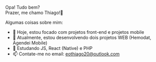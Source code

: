 Opa! Tudo bem? <br>
Prazer, me chamo Thiago!👋

Algumas coisas sobre mim:

- 🔭 Hoje, estou focado com projetos front-end e projetos mobile
- 📖 Atualmente, estou desenvolvendo dois projetos WEB (Hemodat, Agendei Mobile)
- 🌱 Estudando JS, React (Native) e PHP
- 📫 Contate-me no email: eothiago20@outlook.com
